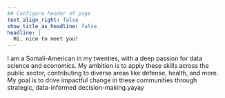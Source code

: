 ```yaml
---
## Configure header of page
text_align_right: false
show_title_as_headline: false
headline: |
  Hi, nice to meet you!
---
```


<!-- this is a subheadline -->
I am a Somali-American in my twenties, with a deep passion for data science and economics. My ambition is to apply these skills across the public sector, contributing to diverse areas like defense, health, and more. My goal is to drive impactful change in these communities through strategic, data-informed decision-making.yayay

